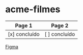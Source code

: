 # acme-filmes
Page 1        | Page 2
---------     | ------
[x] concluído | [ ] concluído

[Figma](https://www.figma.com/file/hqINCDgK85crLua830FhQf/Untitled?type=design&node-id=0-1&mode=design&t=d3IIPTb6soeABjgM-0)